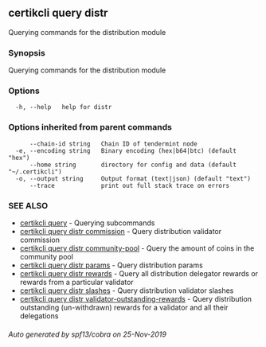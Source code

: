 ## certikcli query distr

Querying commands for the distribution module

### Synopsis

Querying commands for the distribution module

### Options

```
  -h, --help   help for distr
```

### Options inherited from parent commands

```
      --chain-id string   Chain ID of tendermint node
  -e, --encoding string   Binary encoding (hex|b64|btc) (default "hex")
      --home string       directory for config and data (default "~/.certikcli")
  -o, --output string     Output format (text|json) (default "text")
      --trace             print out full stack trace on errors
```

### SEE ALSO

* [certikcli query](certikcli_query.md)	 - Querying subcommands
* [certikcli query distr commission](certikcli_query_distr_commission.md)	 - Query distribution validator commission
* [certikcli query distr community-pool](certikcli_query_distr_community-pool.md)	 - Query the amount of coins in the community pool
* [certikcli query distr params](certikcli_query_distr_params.md)	 - Query distribution params
* [certikcli query distr rewards](certikcli_query_distr_rewards.md)	 - Query all distribution delegator rewards or rewards from a particular validator
* [certikcli query distr slashes](certikcli_query_distr_slashes.md)	 - Query distribution validator slashes
* [certikcli query distr validator-outstanding-rewards](certikcli_query_distr_validator-outstanding-rewards.md)	 - Query distribution outstanding (un-withdrawn) rewards for a validator and all their delegations

###### Auto generated by spf13/cobra on 25-Nov-2019
